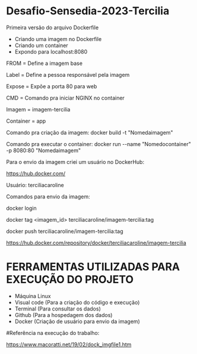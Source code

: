 # Desafio-Sensedia-2023-Tercilia

Primeira versão do arquivo Dockerfile

- Criando uma imagem no Dockerfile
- Criando um container
- Expondo para localhost:8080


FROM = Define a imagem base

Label = Define a pessoa responsável pela imagem

Expose = Expõe a porta 80 para web

CMD = Comando pra iniciar NGINX no container

Imagem = imagem-tercilia

Container = app

Comando pra criação da imagem: docker build -t "Nomedaimagem"

Comando pra executar o container: docker run --name "Nomedocontainer" -p 8080:80 "Nomedaimagem"

Para o envio da imagem criei um usuário no DockerHub:

https://hub.docker.com/

Usuário: terciliacaroline

Comandos para envio da imagem:

docker login

docker tag <imagem_id> terciliacaroline/imagem-tercilia:tag

docker push terciliacaroline/imagem-tercilia:tag

https://hub.docker.com/repository/docker/terciliacaroline/imagem-tercilia

# FERRAMENTAS UTILIZADAS PARA EXECUÇÃO DO PROJETO

- Máquina Linux
- Visual code (Para a criação do código e execução)
- Terminal (Para consultar os dados)
- Github (Para a hospedagem dos dados)
- Docker (Criação de usuário para envio da imagem)

#Referência na execução do trabalho:

https://www.macoratti.net/19/02/dock_imgfile1.htm
